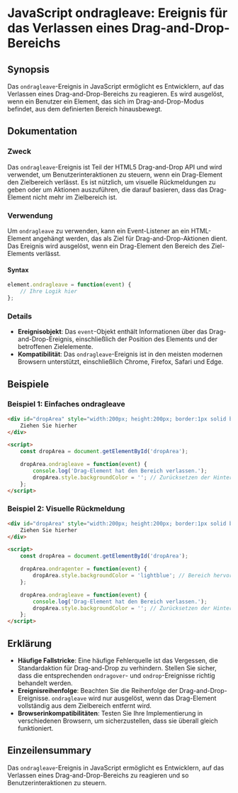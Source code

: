 <!--
Meta Description: # JavaScript ondragleave: Ereignis für das Verlassen eines Drag-and-Drop-Bereichs ## Synopsis Das `ondragleave`-Ereignis in JavaScript ermöglicht es E...
Meta Keywords: das, drag, droparea, ondragleave, drop
-->

# JavaScript ondragleave: Ereignis für das Verlassen eines Drag-and-Drop-Bereichs

## Synopsis
Das `ondragleave`-Ereignis in JavaScript ermöglicht es Entwicklern, auf das Verlassen eines Drag-and-Drop-Bereichs zu reagieren. Es wird ausgelöst, wenn ein Benutzer ein Element, das sich im Drag-and-Drop-Modus befindet, aus dem definierten Bereich hinausbewegt.

## Dokumentation
### Zweck
Das `ondragleave`-Ereignis ist Teil der HTML5 Drag-and-Drop API und wird verwendet, um Benutzerinteraktionen zu steuern, wenn ein Drag-Element den Zielbereich verlässt. Es ist nützlich, um visuelle Rückmeldungen zu geben oder um Aktionen auszuführen, die darauf basieren, dass das Drag-Element nicht mehr im Zielbereich ist.

### Verwendung
Um `ondragleave` zu verwenden, kann ein Event-Listener an ein HTML-Element angehängt werden, das als Ziel für Drag-and-Drop-Aktionen dient. Das Ereignis wird ausgelöst, wenn ein Drag-Element den Bereich des Ziel-Elements verlässt.

#### Syntax
```javascript
element.ondragleave = function(event) {
    // Ihre Logik hier
};
```

### Details
- **Ereignisobjekt**: Das `event`-Objekt enthält Informationen über das Drag-and-Drop-Ereignis, einschließlich der Position des Elements und der betroffenen Zielelemente.
- **Kompatibilität**: Das `ondragleave`-Ereignis ist in den meisten modernen Browsern unterstützt, einschließlich Chrome, Firefox, Safari und Edge.

## Beispiele
### Beispiel 1: Einfaches ondragleave
```html
<div id="dropArea" style="width:200px; height:200px; border:1px solid black;">
    Ziehen Sie hierher
</div>

<script>
    const dropArea = document.getElementById('dropArea');

    dropArea.ondragleave = function(event) {
        console.log('Drag-Element hat den Bereich verlassen.');
        dropArea.style.backgroundColor = ''; // Zurücksetzen der Hintergrundfarbe
    };
</script>
```

### Beispiel 2: Visuelle Rückmeldung
```html
<div id="dropArea" style="width:200px; height:200px; border:1px solid black;">
    Ziehen Sie hierher
</div>

<script>
    const dropArea = document.getElementById('dropArea');

    dropArea.ondragenter = function(event) {
        dropArea.style.backgroundColor = 'lightblue'; // Bereich hervorheben
    };

    dropArea.ondragleave = function(event) {
        console.log('Drag-Element hat den Bereich verlassen.');
        dropArea.style.backgroundColor = ''; // Zurücksetzen der Hintergrundfarbe
    };
</script>
```

## Erklärung
- **Häufige Fallstricke**: Eine häufige Fehlerquelle ist das Vergessen, die Standardaktion für Drag-and-Drop zu verhindern. Stellen Sie sicher, dass die entsprechenden `ondragover`- und `ondrop`-Ereignisse richtig behandelt werden.
- **Ereignisreihenfolge**: Beachten Sie die Reihenfolge der Drag-and-Drop-Ereignisse. `ondragleave` wird nur ausgelöst, wenn das Drag-Element vollständig aus dem Zielbereich entfernt wird.
- **Browserinkompatibilitäten**: Testen Sie Ihre Implementierung in verschiedenen Browsern, um sicherzustellen, dass sie überall gleich funktioniert.

## Einzeilensummary
Das `ondragleave`-Ereignis in JavaScript ermöglicht es Entwicklern, auf das Verlassen eines Drag-and-Drop-Bereichs zu reagieren und so Benutzerinteraktionen zu steuern.